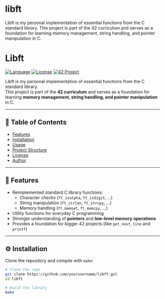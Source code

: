 # libft
Libft is my personal implementation of essential functions from the C standard library. This project is part of the 42 curriculum and serves as a foundation for learning memory management, string handling, and pointer manipulation in C.

# Libft

[![Language](https://img.shields.io/badge/language-C-blue)](https://en.wikipedia.org/wiki/C_(programming_language))
[![License](https://img.shields.io/badge/license-MIT-green)](LICENSE)
[![42 Project](https://img.shields.io/badge/42-Project-black)](https://42.fr)

Libft is my personal implementation of essential functions from the C standard library.  
This project is part of the **42 curriculum** and serves as a foundation for learning **memory management, string handling, and pointer manipulation** in C.

---

## 📖 Table of Contents
- [Features](#-features)
- [Installation](#-installation)
- [Usage](#-usage)
- [Project Structure](#-project-structure)
- [License](#-license)
- [Author](#-author)

---

## 🚀 Features
- Reimplemented standard C library functions:
  - Character checks (`ft_isalpha`, `ft_isdigit`, …)
  - String manipulation (`ft_strlen`, `ft_strcpy`, …)
  - Memory handling (`ft_memset`, `ft_memcpy`, …)
- Utility functions for everyday C programming
- Stronger understanding of **pointers** and **low-level memory operations**
- Provides a foundation for bigger 42 projects (like `get_next_line` and `printf`)

---

## ⚙️ Installation

Clone the repository and compile with `make`:

```bash
# Clone the repo
git clone https://github.com/yourusername/libft.git
cd libft

# Build the library
make
